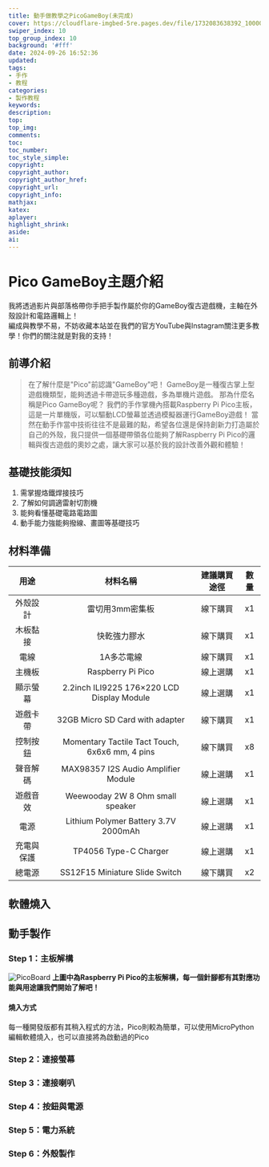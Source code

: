 ```yaml
---
title: 動手做教學之PicoGameBoy(未完成)
cover: https://cloudflare-imgbed-5re.pages.dev/file/1732083638392_1000038988.jpg
swiper_index: 10
top_group_index: 10
background: '#fff'
date: 2024-09-26 16:52:36
updated:
tags:
- 手作
- 教程
categories:
- 製作教程
keywords:
description:
top:
top_img:
comments:
toc:
toc_number:
toc_style_simple:
copyright:
copyright_author:
copyright_author_href:
copyright_url:
copyright_info:
mathjax:
katex:
aplayer:
highlight_shrink:
aside:
ai:
---
```


# Pico GameBoy主題介紹
我將透過影片與部落格帶你手把手製作屬於你的GameBoy復古遊戲機，主軸在外殼設計和電路邏輯上！   
編成與教學不易，不妨收藏本站並在我們的官方YouTube與Instagram關注更多教學！你們的關注就是對我的支持！

## 前導介紹
>在了解什麼是"Pico"前認識"GameBoy"吧！
GameBoy是一種復古掌上型遊戲機類型，能夠透過卡帶遊玩多種遊戲，多為單機片遊戲。
那為什麼名稱是Pico GameBoy呢？
我們的手作掌機內搭載Raspberry Pi Pico主板，這是一片單機版，可以驅動LCD螢幕並透過模擬器運行GameBoy遊戲！
當然在動手作當中技術往往不是最難的點，希望各位還是保持創新力打造屬於自己的外殼，我只提供一個基礎帶領各位能夠了解Raspberry Pi Pico的邏輯與復古遊戲的奧妙之處，讓大家可以基於我的設計改善外觀和體驗！

## 基礎技能須知
1. 需掌握烙鐵焊接技巧
2. 了解如何調適雷射切割機
3. 能夠看懂基礎電路電路圖
4. 動手能力強能夠撥線、畫圖等基礎技巧

## 材料準備
| 用途 | 材料名稱 | 建議購買途徑 | 數量 |
|:--:|:--:|:--:|:--:|
| 外殼設計  | 雷切用3mm密集板 | 線下購買 | x1 |
| 木板黏接 | 快乾強力膠水 | 線下購買 | x1 |
| 電線 | 1A多芯電線 | 線下購買 |  x1 |
| 主機板 | Raspberry Pi Pico | 線上選購 | x1 |
| 顯示螢幕 |2.2inch ILI9225 176×220 LCD Display Module| 線上選購 | x1 |
| 遊戲卡帶 | 32GB Micro SD Card with adapter | 線下購買 |  x1 |
| 控制按鈕 | Momentary Tactile Tact Touch, 6x6x6 mm, 4 pins | 線下購買 | x8 |
| 聲音解碼 | MAX98357 I2S Audio Amplifier Module | 線上選購 |  x1 |
| 遊戲音效 | Weewooday 2W 8 Ohm small speaker | 線上選購 | x1 |
| 電源 | Lithium Polymer Battery 3.7V 2000mAh | 線上選購 |  x1 |
| 充電與保護 | 	TP4056 Type-C Charger | 線上選購 |  x1 |
| 總電源 | 	SS12F15 Miniature Slide Switch | 線下購買 | x2 |

## 軟體燒入

## 動手製作

### Step 1：主板解構
![PicoBoard]("https://cloudflare-imgbed-5re.pages.dev/file/1732083739605_image.png")
**上圖中為Raspberry Pi Pico的主板解構，每一個針腳都有其對應功能與用途讓我們開始了解吧！**
#### 燒入方式
每一種開發版都有其稍入程式的方法，Pico則較為簡單，可以使用MicroPython編輯軟體燒入，也可以直接將為啟動過的Pico

### Step 2：連接螢幕

### Step 3：連接喇叭

### Step 4：按鈕與電源

### Step 5：電力系統

### Step 6：外殼製作